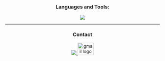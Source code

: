 <h3 align="center">Languages and Tools:</h3>
<p align="center">
  <a href="https://skillicons.dev">
    <img src="https://skillicons.dev/icons?i=react,git,css,figma,firebase,html,js,md,postman,java,redux,tailwind,ts,nextjs,express,vscode&perline=10" />
  </a>
</p>

<hr>

<div align="center">
  <h3 align="center">Contact</h3>
  <a href="https://www.linkedin.com/in/berktugates/" target="_blank">
    <img src="https://skillicons.dev/icons?i=linkedin&perline=10" />
  </a>
  <a href="mailto:berktugates@gmail.com" target="_blank">
    <img src="https://raw.githubusercontent.com/maurodesouza/profile-readme-generator/master/src/assets/icons/social/gmail/default.svg" width="52" height="40" alt="gmail logo"  />
  </a>
</div>

